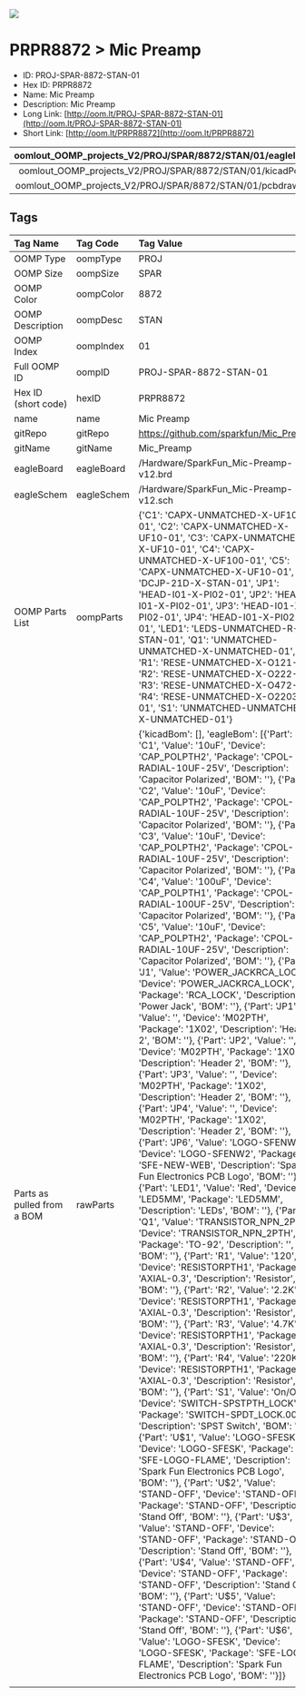 


  
![][im]
# PRPR8872 > Mic Preamp

- ID: PROJ-SPAR-8872-STAN-01
- Hex ID: PRPR8872
- Name: Mic Preamp
- Description: Mic Preamp
- Long Link: [http://oom.lt/PROJ-SPAR-8872-STAN-01](http://oom.lt/PROJ-SPAR-8872-STAN-01)
- Short Link: [http://oom.lt/PRPR8872](http://oom.lt/PRPR8872)
  

|oomlout_OOMP_projects_V2/PROJ/SPAR/8872/STAN/01/eagleImage.png|oomlout_OOMP_projects_V2/PROJ/SPAR/8872/STAN/01/eagleSchemImage.png|oomlout_OOMP_projects_V2/PROJ/SPAR/8872/STAN/01/kicadPcb3dFront.png|oomlout_OOMP_projects_V2/PROJ/SPAR/8872/STAN/01/kicadPcb3dBack.png|
| :---: | :---: | :---: | :---: |
|oomlout_OOMP_projects_V2/PROJ/SPAR/8872/STAN/01/kicadPcb3d.png|oomlout_OOMP_projects_V2/PROJ/SPAR/8872/STAN/01/bomBack.png|oomlout_OOMP_projects_V2/PROJ/SPAR/8872/STAN/01/bomFront.png|oomlout_OOMP_projects_V2/PROJ/SPAR/8872/STAN/01/pcbdraw.svg|
|oomlout_OOMP_projects_V2/PROJ/SPAR/8872/STAN/01/pcbdrawBack.svg||||

## Tags
  

|Tag Name|Tag Code|Tag Value|
| :--- | :--- | :--- |
|OOMP Type|oompType|PROJ|
|OOMP Size|oompSize|SPAR|
|OOMP Color|oompColor|8872|
|OOMP Description|oompDesc|STAN|
|OOMP Index|oompIndex|01|
|Full OOMP ID|oompID|PROJ-SPAR-8872-STAN-01|
|Hex ID (short code)|hexID|PRPR8872|
|name|name|Mic Preamp|
|gitRepo|gitRepo|https://github.com/sparkfun/Mic_Preamp|
|gitName|gitName|Mic_Preamp|
|eagleBoard|eagleBoard|/Hardware/SparkFun_Mic-Preamp-v12.brd|
|eagleSchem|eagleSchem|/Hardware/SparkFun_Mic-Preamp-v12.sch|
|OOMP Parts List|oompParts|{'C1': 'CAPX-UNMATCHED-X-UF10-01', 'C2': 'CAPX-UNMATCHED-X-UF10-01', 'C3': 'CAPX-UNMATCHED-X-UF10-01', 'C4': 'CAPX-UNMATCHED-X-UF100-01', 'C5': 'CAPX-UNMATCHED-X-UF10-01', 'J1': 'DCJP-21D-X-STAN-01', 'JP1': 'HEAD-I01-X-PI02-01', 'JP2': 'HEAD-I01-X-PI02-01', 'JP3': 'HEAD-I01-X-PI02-01', 'JP4': 'HEAD-I01-X-PI02-01', 'LED1': 'LEDS-UNMATCHED-R-STAN-01', 'Q1': 'UNMATCHED-UNMATCHED-X-UNMATCHED-01', 'R1': 'RESE-UNMATCHED-X-O121-01', 'R2': 'RESE-UNMATCHED-X-O222-01', 'R3': 'RESE-UNMATCHED-X-O472-01', 'R4': 'RESE-UNMATCHED-X-O2203-01', 'S1': 'UNMATCHED-UNMATCHED-X-UNMATCHED-01'}|
|Parts as pulled from a BOM|rawParts|{'kicadBom': [], 'eagleBom': [{'Part': 'C1', 'Value': '10uF', 'Device': 'CAP_POLPTH2', 'Package': 'CPOL-RADIAL-10UF-25V', 'Description': 'Capacitor Polarized', 'BOM': ''}, {'Part': 'C2', 'Value': '10uF', 'Device': 'CAP_POLPTH2', 'Package': 'CPOL-RADIAL-10UF-25V', 'Description': 'Capacitor Polarized', 'BOM': ''}, {'Part': 'C3', 'Value': '10uF', 'Device': 'CAP_POLPTH2', 'Package': 'CPOL-RADIAL-10UF-25V', 'Description': 'Capacitor Polarized', 'BOM': ''}, {'Part': 'C4', 'Value': '100uF', 'Device': 'CAP_POLPTH1', 'Package': 'CPOL-RADIAL-100UF-25V', 'Description': 'Capacitor Polarized', 'BOM': ''}, {'Part': 'C5', 'Value': '10uF', 'Device': 'CAP_POLPTH2', 'Package': 'CPOL-RADIAL-10UF-25V', 'Description': 'Capacitor Polarized', 'BOM': ''}, {'Part': 'J1', 'Value': 'POWER_JACKRCA_LOCK', 'Device': 'POWER_JACKRCA_LOCK', 'Package': 'RCA_LOCK', 'Description': 'Power Jack', 'BOM': ''}, {'Part': 'JP1', 'Value': '', 'Device': 'M02PTH', 'Package': '1X02', 'Description': 'Header 2', 'BOM': ''}, {'Part': 'JP2', 'Value': '', 'Device': 'M02PTH', 'Package': '1X02', 'Description': 'Header 2', 'BOM': ''}, {'Part': 'JP3', 'Value': '', 'Device': 'M02PTH', 'Package': '1X02', 'Description': 'Header 2', 'BOM': ''}, {'Part': 'JP4', 'Value': '', 'Device': 'M02PTH', 'Package': '1X02', 'Description': 'Header 2', 'BOM': ''}, {'Part': 'JP6', 'Value': 'LOGO-SFENW2', 'Device': 'LOGO-SFENW2', 'Package': 'SFE-NEW-WEB', 'Description': 'Spark Fun Electronics PCB Logo', 'BOM': ''}, {'Part': 'LED1', 'Value': 'Red', 'Device': 'LED5MM', 'Package': 'LED5MM', 'Description': 'LEDs', 'BOM': ''}, {'Part': 'Q1', 'Value': 'TRANSISTOR_NPN_2PTH', 'Device': 'TRANSISTOR_NPN_2PTH', 'Package': 'TO-92', 'Description': '', 'BOM': ''}, {'Part': 'R1', 'Value': '120', 'Device': 'RESISTORPTH1', 'Package': 'AXIAL-0.3', 'Description': 'Resistor', 'BOM': ''}, {'Part': 'R2', 'Value': '2.2K', 'Device': 'RESISTORPTH1', 'Package': 'AXIAL-0.3', 'Description': 'Resistor', 'BOM': ''}, {'Part': 'R3', 'Value': '4.7K', 'Device': 'RESISTORPTH1', 'Package': 'AXIAL-0.3', 'Description': 'Resistor', 'BOM': ''}, {'Part': 'R4', 'Value': '220K', 'Device': 'RESISTORPTH1', 'Package': 'AXIAL-0.3', 'Description': 'Resistor', 'BOM': ''}, {'Part': 'S1', 'Value': 'On/Off', 'Device': 'SWITCH-SPSTPTH_LOCK', 'Package': 'SWITCH-SPDT_LOCK.007S', 'Description': 'SPST Switch', 'BOM': ''}, {'Part': 'U$1', 'Value': 'LOGO-SFESK', 'Device': 'LOGO-SFESK', 'Package': 'SFE-LOGO-FLAME', 'Description': 'Spark Fun Electronics PCB Logo', 'BOM': ''}, {'Part': 'U$2', 'Value': 'STAND-OFF', 'Device': 'STAND-OFF', 'Package': 'STAND-OFF', 'Description': 'Stand Off', 'BOM': ''}, {'Part': 'U$3', 'Value': 'STAND-OFF', 'Device': 'STAND-OFF', 'Package': 'STAND-OFF', 'Description': 'Stand Off', 'BOM': ''}, {'Part': 'U$4', 'Value': 'STAND-OFF', 'Device': 'STAND-OFF', 'Package': 'STAND-OFF', 'Description': 'Stand Off', 'BOM': ''}, {'Part': 'U$5', 'Value': 'STAND-OFF', 'Device': 'STAND-OFF', 'Package': 'STAND-OFF', 'Description': 'Stand Off', 'BOM': ''}, {'Part': 'U$6', 'Value': 'LOGO-SFESK', 'Device': 'LOGO-SFESK', 'Package': 'SFE-LOGO-FLAME', 'Description': 'Spark Fun Electronics PCB Logo', 'BOM': ''}]}|
||||



[im]: PROJ/SPAR/8872/STAN/01/kicadPcb3d_450.png
